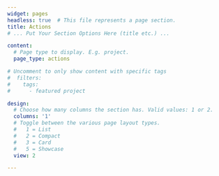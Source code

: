 ```yaml
---
widget: pages
headless: true  # This file represents a page section.
title: Actions
# ... Put Your Section Options Here (title etc.) ...

content:
  # Page type to display. E.g. project.
  page_type: actions

# Uncomment to only show content with specific tags
#  filters:
#    tags:
#      - featured project

design:
  # Choose how many columns the section has. Valid values: 1 or 2.
  columns: '1'
  # Toggle between the various page layout types.
  #   1 = List
  #   2 = Compact  
  #   3 = Card
  #   5 = Showcase
  view: 2

---
```


